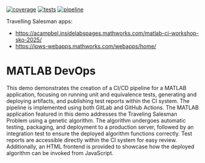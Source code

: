 [![coverage](https://acampbel.insidelabspages.mathworks.com/matlab-ci-workshop-sko-2025/coverageBadge.svg)](https://acampbel.insidelabspages.mathworks.com/matlab-ci-workshop-sko-2025/code-coverage/coverage.html)
[![tests](https://acampbel.insidelabspages.mathworks.com/matlab-ci-workshop-sko-2025/testBadge.svg)](https://acampbel.insidelabspages.mathworks.com/matlab-ci-workshop-sko-2025/test-reports/test-results.html)
[![pipeline](https://insidelabs-git.mathworks.com/acampbel/matlab-ci-workshop-sko-2025/badges/main/pipeline.svg)](https://insidelabs-git.mathworks.com/acampbel/matlab-ci-workshop-sko-2025/-/commits/main)

Travelling Salesman apps: 
- <https://acampbel.insidelabspages.mathworks.com/matlab-ci-workshop-sko-2025/>
- <https://ipws-webapps.mathworks.com/webapps/home/>

# MATLAB DevOps

This demo demonstrates the creation of a CI/CD pipeline for a MATLAB application, 
focusing on running unit and equivalence tests, generating and deploying artifacts, 
and publishing test reports within the CI system. 
The pipeline is implemented using both GitLab and GitHub Actions.
The MATLAB application featured in this demo addresses the Traveling Salesman 
Problem using a genetic algorithm. The algorithm undergoes automatic testing, 
packaging, and deployment to a production server, followed by an integration 
test to ensure the deployed algorithm functions correctly. Test reports are 
accessible directly within the CI system for easy review. 
Additionally, an HTML frontend is provided to showcase how the deployed 
algorithm can be invoked from JavaScript.